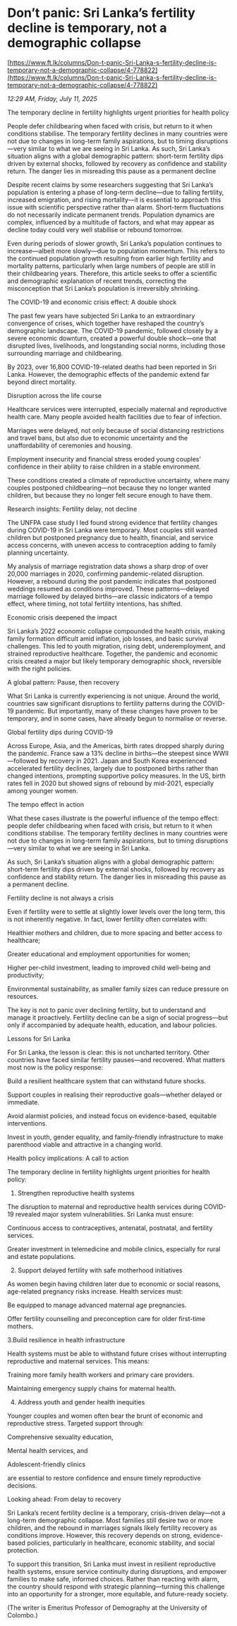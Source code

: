 # Don’t panic: Sri Lanka’s fertility decline is temporary, not a demographic collapse

[https://www.ft.lk/columns/Don-t-panic-Sri-Lanka-s-fertility-decline-is-temporary-not-a-demographic-collapse/4-778822](https://www.ft.lk/columns/Don-t-panic-Sri-Lanka-s-fertility-decline-is-temporary-not-a-demographic-collapse/4-778822)

*12:29 AM, Friday, July 11, 2025*

The temporary decline in fertility highlights urgent priorities for health policy

People defer childbearing when faced with crisis, but return to it when conditions stabilise. The temporary fertility declines in many countries were not due to changes in long-term family aspirations, but to timing disruptions—very similar to what we are seeing in Sri Lanka. As such, Sri Lanka’s situation aligns with a global demographic pattern: short-term fertility dips driven by external shocks, followed by recovery as confidence and stability return. The danger lies in misreading this pause as a permanent decline

Despite recent claims by some researchers suggesting that Sri Lanka’s population is entering a phase of long-term decline—due to falling fertility, increased emigration, and rising mortality—it is essential to approach this issue with scientific perspective rather than alarm. Short-term fluctuations do not necessarily indicate permanent trends. Population dynamics are complex, influenced by a multitude of factors, and what may appear as decline today could very well stabilise or rebound tomorrow.

Even during periods of slower growth, Sri Lanka’s population continues to increase—albeit more slowly—due to population momentum. This refers to the continued population growth resulting from earlier high fertility and mortality patterns, particularly when large numbers of people are still in their childbearing years. Therefore, this article seeks to offer a scientific and demographic explanation of recent trends, correcting the misconception that Sri Lanka’s population is irreversibly shrinking.

The COVID-19 and economic crisis effect: A double shock

The past few years have subjected Sri Lanka to an extraordinary convergence of crises, which together have reshaped the country’s demographic landscape. The COVID-19 pandemic, followed closely by a severe economic downturn, created a powerful double shock—one that disrupted lives, livelihoods, and longstanding social norms, including those surrounding marriage and childbearing.

By 2023, over 16,800 COVID-19-related deaths had been reported in Sri Lanka. However, the demographic effects of the pandemic extend far beyond direct mortality.

Disruption across the life course

Healthcare services were interrupted, especially maternal and reproductive health care. Many people avoided health facilities due to fear of infection.

Marriages were delayed, not only because of social distancing restrictions and travel bans, but also due to economic uncertainty and the unaffordability of ceremonies and housing.

Employment insecurity and financial stress eroded young couples’ confidence in their ability to raise children in a stable environment.

These conditions created a climate of reproductive uncertainty, where many couples postponed childbearing—not because they no longer wanted children, but because they no longer felt secure enough to have them.

Research insights: Fertility delay, not decline

The UNFPA case study I led found strong evidence that fertility changes during COVID-19 in Sri Lanka were temporary. Most couples still wanted children but postponed pregnancy due to health, financial, and service access concerns, with uneven access to contraception adding to family planning uncertainty.

My analysis of marriage registration data shows a sharp drop of over 20,000 marriages in 2020, confirming pandemic-related disruption. However, a rebound during the post pandemic indicates that postponed weddings resumed as conditions improved. These patterns—delayed marriage followed by delayed births—are classic indicators of a tempo effect, where timing, not total fertility intentions, has shifted.

Economic crisis deepened the impact

Sri Lanka’s 2022 economic collapse compounded the health crisis, making family formation difficult amid inflation, job losses, and basic survival challenges. This led to youth migration, rising debt, underemployment, and strained reproductive healthcare. Together, the pandemic and economic crisis created a major but likely temporary demographic shock, reversible with the right policies.

A global pattern: Pause, then recovery

What Sri Lanka is currently experiencing is not unique. Around the world, countries saw significant disruptions to fertility patterns during the COVID-19 pandemic. But importantly, many of these changes have proven to be temporary, and in some cases, have already begun to normalise or reverse.

Global fertility dips during COVID-19

Across Europe, Asia, and the Americas, birth rates dropped sharply during the pandemic. France saw a 13% decline in births—the steepest since WWII—followed by recovery in 2021. Japan and South Korea experienced accelerated fertility declines, largely due to postponed births rather than changed intentions, prompting supportive policy measures. In the US, birth rates fell in 2020 but showed signs of rebound by mid-2021, especially among younger women.

The tempo effect in action

What these cases illustrate is the powerful influence of the tempo effect: people defer childbearing when faced with crisis, but return to it when conditions stabilise. The temporary fertility declines in many countries were not due to changes in long-term family aspirations, but to timing disruptions—very similar to what we are seeing in Sri Lanka.

As such, Sri Lanka’s situation aligns with a global demographic pattern: short-term fertility dips driven by external shocks, followed by recovery as confidence and stability return. The danger lies in misreading this pause as a permanent decline.

Fertility decline is not always a crisis

Even if fertility were to settle at slightly lower levels over the long term, this is not inherently negative. In fact, lower fertility often correlates with:

Healthier mothers and children, due to more spacing and better access to healthcare;

Greater educational and employment opportunities for women;

Higher per-child investment, leading to improved child well-being and productivity;

Environmental sustainability, as smaller family sizes can reduce pressure on resources.

The key is not to panic over declining fertility, but to understand and manage it proactively. Fertility decline can be a sign of social progress—but only if accompanied by adequate health, education, and labour policies.

Lessons for Sri Lanka

For Sri Lanka, the lesson is clear: this is not uncharted territory. Other countries have faced similar fertility pauses—and recovered. What matters most now is the policy response:

Build a resilient healthcare system that can withstand future shocks.

Support couples in realising their reproductive goals—whether delayed or immediate.

Avoid alarmist policies, and instead focus on evidence-based, equitable interventions.

Invest in youth, gender equality, and family-friendly infrastructure to make parenthood viable and attractive in a changing world.

Health policy implications: A call to action

The temporary decline in fertility highlights urgent priorities for health policy:

1. Strengthen reproductive health systems

The disruption to maternal and reproductive health services during COVID-19 revealed major system vulnerabilities. Sri Lanka must ensure:

Continuous access to contraceptives, antenatal, postnatal, and fertility services.

Greater investment in telemedicine and mobile clinics, especially for rural and estate populations.

2. Support delayed fertility with safe motherhood initiatives

As women begin having children later due to economic or social reasons, age-related pregnancy risks increase. Health services must:

Be equipped to manage advanced maternal age pregnancies.

Offer fertility counselling and preconception care for older first-time mothers.

3.Build resilience in health infrastructure

Health systems must be able to withstand future crises without interrupting reproductive and maternal services. This means:

Training more family health workers and primary care providers.

Maintaining emergency supply chains for maternal health.

4. Address youth and gender health inequities

Younger couples and women often bear the brunt of economic and reproductive stress. Targeted support through:

Comprehensive sexuality education,

Mental health services, and

Adolescent-friendly clinics

are essential to restore confidence and ensure timely reproductive decisions.

Looking ahead: From delay to recovery

Sri Lanka’s recent fertility decline is a temporary, crisis-driven delay—not a long-term demographic collapse. Most families still desire two or more children, and the rebound in marriages signals likely fertility recovery as conditions improve. However, this recovery depends on strong, evidence-based policies, particularly in healthcare, economic stability, and social protection.

To support this transition, Sri Lanka must invest in resilient reproductive health systems, ensure service continuity during disruptions, and empower families to make safe, informed choices. Rather than reacting with alarm, the country should respond with strategic planning—turning this challenge into an opportunity for a stronger, more equitable, and future-ready society.

(The writer is Emeritus Professor of Demography at the University of Colombo.)


